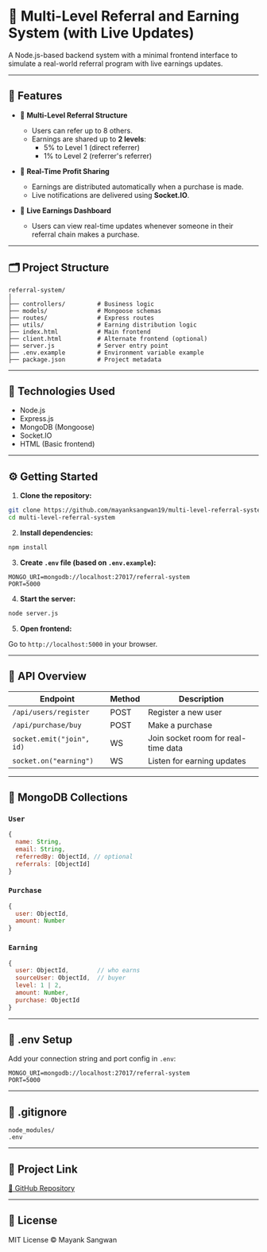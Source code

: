 
# 🧩 Multi-Level Referral and Earning System (with Live Updates)

A Node.js-based backend system with a minimal frontend interface to simulate a real-world referral program with live earnings updates.

---

## 🚀 Features

- 🔗 **Multi-Level Referral Structure**
  - Users can refer up to 8 others.
  - Earnings are shared up to **2 levels**:
    - 5% to Level 1 (direct referrer)
    - 1% to Level 2 (referrer's referrer)

- 💸 **Real-Time Profit Sharing**
  - Earnings are distributed automatically when a purchase is made.
  - Live notifications are delivered using **Socket.IO**.

- 📡 **Live Earnings Dashboard**
  - Users can view real-time updates whenever someone in their referral chain makes a purchase.

---

## 🗂 Project Structure

```
referral-system/
│
├── controllers/         # Business logic
├── models/              # Mongoose schemas
├── routes/              # Express routes
├── utils/               # Earning distribution logic
├── index.html           # Main frontend
├── client.html          # Alternate frontend (optional)
├── server.js            # Server entry point
├── .env.example         # Environment variable example
├── package.json         # Project metadata
```

---

## 🧪 Technologies Used

- Node.js
- Express.js
- MongoDB (Mongoose)
- Socket.IO
- HTML (Basic frontend)

---

## ⚙️ Getting Started

1. **Clone the repository:**

```bash
git clone https://github.com/mayanksangwan19/multi-level-referral-system.git
cd multi-level-referral-system
```

2. **Install dependencies:**

```bash
npm install
```

3. **Create `.env` file (based on `.env.example`):**

```env
MONGO_URI=mongodb://localhost:27017/referral-system
PORT=5000
```

4. **Start the server:**

```bash
node server.js
```

5. **Open frontend:**

Go to `http://localhost:5000` in your browser.

---

## 🔌 API Overview

| Endpoint                  | Method | Description                          |
|---------------------------|--------|--------------------------------------|
| `/api/users/register`     | POST   | Register a new user                  |
| `/api/purchase/buy`       | POST   | Make a purchase                      |
| `socket.emit("join", id)` | WS     | Join socket room for real-time data |
| `socket.on("earning")`    | WS     | Listen for earning updates           |

---

## 💾 MongoDB Collections

### `User`

```js
{
  name: String,
  email: String,
  referredBy: ObjectId, // optional
  referrals: [ObjectId]
}
```

### `Purchase`

```js
{
  user: ObjectId,
  amount: Number
}
```

### `Earning`

```js
{
  user: ObjectId,        // who earns
  sourceUser: ObjectId,  // buyer
  level: 1 | 2,
  amount: Number,
  purchase: ObjectId
}
```

---

## 🔐 .env Setup

Add your connection string and port config in `.env`:

```
MONGO_URI=mongodb://localhost:27017/referral-system
PORT=5000
```

---

## 🙈 .gitignore

```
node_modules/
.env
```

---

## 📎 Project Link

[🔗 GitHub Repository](https://github.com/mayanksangwan19/multi-level-referral-system)

---

## 🧾 License

MIT License © Mayank Sangwan

